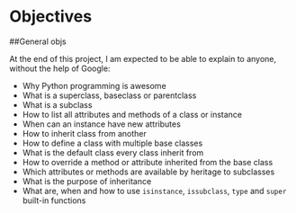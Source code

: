 # Objectives
##General objs

At the end of this project, I am expected to be able to explain to anyone, without the help of Google:
* Why Python programming is awesome
* What is a superclass, baseclass or parentclass
* What is a subclass
* How to list all attributes and methods of a class or instance
* When can an instance have new attributes
* How to inherit class from another
* How to define a class with multiple base classes
* What is the default class every class inherit from
* How to override a method or attribute inherited from the base class
* Which attributes or methods are available by heritage to subclasses
* What is the purpose of inheritance
* What are, when and how to use `isinstance`, `issubclass`, `type` and `super` built-in functions
